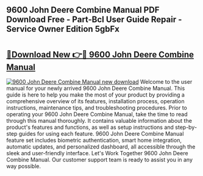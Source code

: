 ## 9600 John Deere Combine Manual PDF Download Free - Part-BcI User Guide Repair - Service Owner Edition 5gbFx

# <h2><a href="http://bc94937.oget.top/?id=9600+John+Deere+Combine+Manual">🔗Download New 👉🔴 9600 John Deere Combine Manual</a></h2>

[![9600 John Deere Combine Manual new download](https://i.imgur.com/5g1atiW.png)](http://bc94937.oget.top/?id=9600+John+Deere+Combine+Manual)
Welcome to the user manual for your newly arrived 9600 John Deere Combine Manual. This guide is here to help you make the most of your product by providing a comprehensive overview of its features, installation process, operation instructions, maintenance tips, and troubleshooting procedures. Prior to operating your 9600 John Deere Combine Manual, take the time to read through this manual thoroughly. It contains valuable information about the product's features and functions, as well as setup instructions and step-by-step guides for using each feature. 9600 John Deere Combine Manual feature set includes biometric authentication, smart home integration, automatic updates, and personalized dashboard, all accessible through the sleek and user-friendly interface. Let's Work Together 9600 John Deere Combine Manual. Our customer support team is ready to assist you in any way possible.
